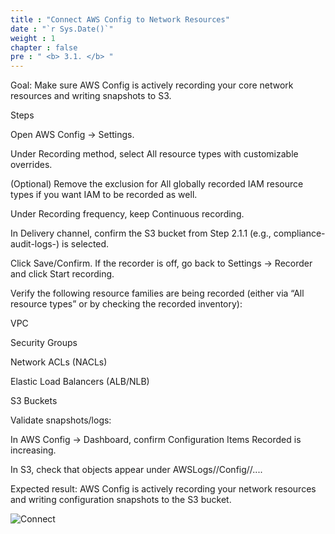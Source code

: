 ```yaml
---
title : "Connect AWS Config to Network Resources"
date : "`r Sys.Date()`"
weight : 1
chapter : false
pre : " <b> 3.1. </b> "
---
```

Goal: Make sure AWS Config is actively recording your core network resources and writing snapshots to S3.

Steps

Open AWS Config → Settings.

Under Recording method, select All resource types with customizable overrides.

(Optional) Remove the exclusion for All globally recorded IAM resource types if you want IAM to be recorded as well.

Under Recording frequency, keep Continuous recording.

In Delivery channel, confirm the S3 bucket from Step 2.1.1 (e.g., compliance-audit-logs-<yourname>) is selected.

Click Save/Confirm. If the recorder is off, go back to Settings → Recorder and click Start recording.

Verify the following resource families are being recorded (either via “All resource types” or by checking the recorded inventory):

VPC

Security Groups

Network ACLs (NACLs)

Elastic Load Balancers (ALB/NLB)

S3 Buckets

Validate snapshots/logs:

In AWS Config → Dashboard, confirm Configuration Items Recorded is increasing.

In S3, check that objects appear under AWSLogs/<account-id>/Config/<region>/....

Expected result: AWS Config is actively recording your network resources and writing configuration snapshots to the S3 bucket.

![Connect](/images/3.connect/004-connect.png)

